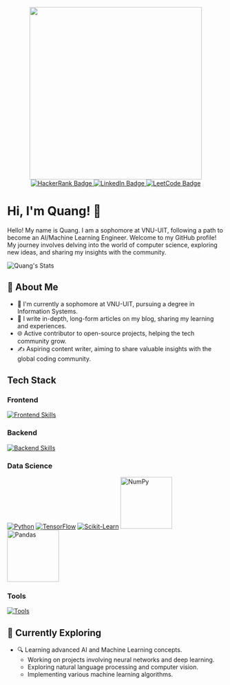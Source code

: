 <div id="header" align="center">
  <img src="https://i.giphy.com/media/v1.Y2lkPTc5MGI3NjExeTA0bXlhamJiNWZrYjRpN3N3ZHZ3bXJnZnZmNmVndzVlbmQ0djhrdCZlcD12MV9pbnRlcm5hbF9naWZfYnlfaWQmY3Q9cw/SHjOSDkKZ18qOHA5B5/giphy.gif" width="400">
  <div id="badges">
    <a href="https://www.hackerrank.com/profile/hbminhquang_19" target="_blank">
      <img src="https://img.shields.io/badge/HackerRank-green?style=for-the-badge&logo=hackerrank&logoColor=white" alt="HackerRank Badge"/>
    </a>
    <a href="https://www.linkedin.com/in/minhquang19/" target="_blank">
      <img src="https://img.shields.io/badge/LinkedIn-blue?style=for-the-badge&logo=linkedin&logoColor=white" alt="LinkedIn Badge"/>
    </a>
    <a href="https://leetcode.com/u/minquan-alt/" target="_blank">
      <img src="https://img.shields.io/badge/LeetCode-orange?style=for-the-badge&logo=leetcode&logoColor=white" alt="LeetCode Badge"/>
    </a>
  </div>
  <img src="https://komarev.com/ghpvc/?username=minquan-alt&style=flat-square&color=blue" alt=""/>
</div>

# Hi, I'm Quang! 👋

Hello! My name is Quang. I am a sophomore at VNU-UIT, following a path to become an AI/Machine Learning Engineer. Welcome to my GitHub profile! My journey involves delving into the world of computer science, exploring new ideas, and sharing my insights with the community.

![Quang's Stats](https://github-readme-stats.vercel.app/api?username=minquan-alt&theme=vue-dark&show_icons=true&hide_border=true&count_private=true)

## 🚀 About Me

- 🔭 I'm currently a sophomore at VNU-UIT, pursuing a degree in Information Systems.
- 📝 I write in-depth, long-form articles on my blog, sharing my learning and experiences.
- 🌐 Active contributor to open-source projects, helping the tech community grow.
- ✍️ Aspiring content writer, aiming to share valuable insights with the global coding community.

## Tech Stack

### Frontend
[![Frontend Skills](https://skillicons.dev/icons?i=html,css,js,jquery,bootstrap)](https://skillicons.dev)

### Backend
[![Backend Skills](https://skillicons.dev/icons?i=nodejs,express,mysql)](https://skillicons.dev)

### Data Science
[![Python](https://skillicons.dev/icons?i=py)](https://skillicons.dev)
[![TensorFlow](https://skillicons.dev/icons?i=tensorflow)](https://skillicons.dev)
[![Scikit-Learn](https://skillicons.dev/icons?i=sklearn)](https://skillicons.dev)
<img src="https://upload.wikimedia.org/wikipedia/commons/3/31/NumPy_logo_2020.svg" alt="NumPy" width="120"/>
<img src="https://upload.wikimedia.org/wikipedia/commons/e/ed/Pandas_logo.svg" alt="Pandas" width="120"/>

### Tools
[![Tools](https://skillicons.dev/icons?i=git,docker,linux)](https://skillicons.dev)

## 🌱 Currently Exploring

- 🔍 Learning advanced AI and Machine Learning concepts.
  - Working on projects involving neural networks and deep learning.
  - Exploring natural language processing and computer vision.
  - Implementing various machine learning algorithms.
